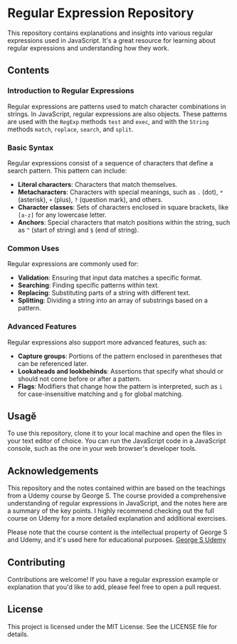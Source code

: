 # Regular Expression Repository

This repository contains explanations and insights into various regular expressions used in JavaScript. It's a great resource for learning about regular expressions and understanding how they work.

## Contents

### Introduction to Regular Expressions
Regular expressions are patterns used to match character combinations in strings. In JavaScript, regular expressions are also objects. These patterns are used with the `RegExp` methods `test` and `exec`, and with the `String` methods `match`, `replace`, `search`, and `split`.

### Basic Syntax
Regular expressions consist of a sequence of characters that define a search pattern. This pattern can include:
- **Literal characters**: Characters that match themselves.
- **Metacharacters**: Characters with special meanings, such as `.` (dot), `*` (asterisk), `+` (plus), `?` (question mark), and others.
- **Character classes**: Sets of characters enclosed in square brackets, like `[a-z]` for any lowercase letter.
- **Anchors**: Special characters that match positions within the string, such as `^` (start of string) and `$` (end of string).

### Common Uses
Regular expressions are commonly used for:
- **Validation**: Ensuring that input data matches a specific format.
- **Searching**: Finding specific patterns within text.
- **Replacing**: Substituting parts of a string with different text.
- **Splitting**: Dividing a string into an array of substrings based on a pattern.

### Advanced Features
Regular expressions also support more advanced features, such as:
- **Capture groups**: Portions of the pattern enclosed in parentheses that can be referenced later.
- **Lookaheads and lookbehinds**: Assertions that specify what should or should not come before or after a pattern.
- **Flags**: Modifiers that change how the pattern is interpreted, such as `i` for case-insensitive matching and `g` for global matching.

## Usagě
To use this repository, clone it to your local machine and open the files in your text editor of choice. You can run the JavaScript code in a JavaScript console, such as the one in your web browser's developer tools.

## Acknowledgements
This repository and the notes contained within are based on the teachings from a Udemy course by George S. The course provided a comprehensive understanding of regular expressions in JavaScript, and the notes here are a summary of the key points. I highly recommend checking out the full course on Udemy for a more detailed explanation and additional exercises.

Please note that the course content is the intellectual property of George S and Udemy, and it's used here for educational purposes.
[George S Udemy](https://www.udemy.com/course/regular-expressions-mastery/)

## Contributing
Contributions are welcome! If you have a regular expression example or explanation that you'd like to add, please feel free to open a pull request.

## License
This project is licensed under the MIT License. See the LICENSE file for details.
